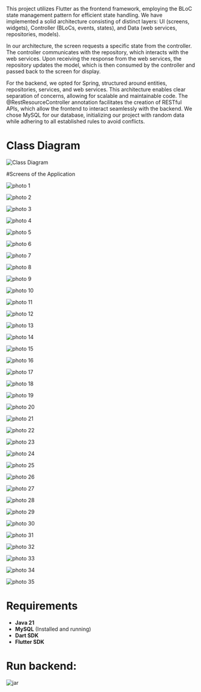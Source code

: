 This project utilizes Flutter as the frontend framework, employing the BLoC state management pattern for efficient state handling. We have implemented a solid architecture consisting of distinct layers: UI (screens, widgets), Controller (BLoCs, events, states), and Data (web services, repositories, models).

In our architecture, the screen requests a specific state from the controller. The controller communicates with the repository, which interacts with the web services. Upon receiving the response from the web services, the repository updates the model, which is then consumed by the controller and passed back to the screen for display.

For the backend, we opted for Spring, structured around entities, repositories, services, and web services. This architecture enables clear separation of concerns, allowing for scalable and maintainable code. The @RestResourceController annotation facilitates the creation of RESTful APIs, which allow the frontend to interact seamlessly with the backend. We chose MySQL for our database, initializing our project with random data while adhering to all established rules to avoid conflicts.

# Class Diagram

![Class Diagram](front_end_gestion_cinema/images/sddefault.jpg)

#Screens of the Application

![photo 1](front_end_gestion_cinema/images/1.png)

![photo 2](front_end_gestion_cinema/images/2.png)

![photo 3](front_end_gestion_cinema/images/3.png)

![photo 4](front_end_gestion_cinema/images/4.png)

![photo 5](front_end_gestion_cinema/images/5.png)

![photo 6](front_end_gestion_cinema/images/6.png)

![photo 7](front_end_gestion_cinema/images/7.png)

![photo 8](front_end_gestion_cinema/images/8.png)

![photo 9](front_end_gestion_cinema/images/9.png)

![photo 10](front_end_gestion_cinema/images/10.png)

![photo 11](front_end_gestion_cinema/images/11.png)

![photo 12](front_end_gestion_cinema/images/12.png)

![photo 13](front_end_gestion_cinema/images/13.png)

![photo 14](front_end_gestion_cinema/images/14.png)

![photo 15](front_end_gestion_cinema/images/15.png)

![photo 16](front_end_gestion_cinema/images/16.png)

![photo 17](front_end_gestion_cinema/images/17.png)

![photo 18](front_end_gestion_cinema/images/18.png)

![photo 19](front_end_gestion_cinema/images/19.png)

![photo 20](front_end_gestion_cinema/images/20.png)

![photo 21](front_end_gestion_cinema/images/21.png)

![photo 22](front_end_gestion_cinema/images/22.png)

![photo 23](front_end_gestion_cinema/images/23.png)

![photo 24](front_end_gestion_cinema/images/24.png)

![photo 25](front_end_gestion_cinema/images/25.png)

![photo 26](front_end_gestion_cinema/images/26.png)

![photo 27](front_end_gestion_cinema/images/27.png)

![photo 28](front_end_gestion_cinema/images/28.png)

![photo 29](front_end_gestion_cinema/images/29.png)

![photo 30](front_end_gestion_cinema/images/30.png)

![photo 31](front_end_gestion_cinema/images/31.png)

![photo 32](front_end_gestion_cinema/images/32.png)

![photo 33](front_end_gestion_cinema/images/33.png)

![photo 34](front_end_gestion_cinema/images/34.png)

![photo 35](front_end_gestion_cinema/images/35.png)

# Requirements

- **Java 21**
- **MySQL** (Installed and running)
- **Dart SDK**
- **Flutter SDK**

# Run backend:

![jar](front_end_gestion_cinemaimages/jar.png)



